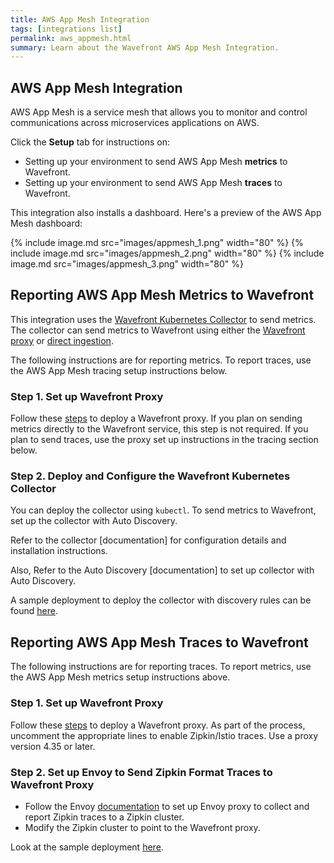 ```yaml
---
title: AWS App Mesh Integration
tags: [integrations list]
permalink: aws_appmesh.html
summary: Learn about the Wavefront AWS App Mesh Integration.
---
```

## AWS App Mesh Integration

AWS App Mesh is a service mesh that allows you to monitor and control communications across microservices applications on AWS.

Click the **Setup** tab for instructions on:

* Setting up your environment to send AWS App Mesh **metrics** to Wavefront.
* Setting up your environment to send AWS App Mesh **traces** to Wavefront.

This integration also installs a dashboard. Here's a preview of the AWS App Mesh dashboard:

{% include image.md src="images/appmesh_1.png" width="80" %}
{% include image.md src="images/appmesh_2.png" width="80" %}
{% include image.md src="images/appmesh_3.png" width="80" %}

## Reporting AWS App Mesh Metrics to Wavefront



This integration uses the [Wavefront Kubernetes Collector](https://github.com/wavefrontHQ/wavefront-kubernetes-collector) to send metrics. The collector can send metrics to Wavefront using either the [Wavefront proxy](https://docs.wavefront.com/proxies.html) or [direct ingestion](https://docs.wavefront.com/direct_ingestion.html).

The following instructions are for reporting metrics. To report traces, use the AWS App Mesh tracing setup instructions below.

### Step 1. Set up Wavefront Proxy
Follow these [steps](https://github.com/wavefrontHQ/wavefront-kubernetes#wavefront-proxy-required) to deploy a Wavefront proxy. If you plan on sending metrics directly to the Wavefront service, this step is not required. If you plan to send traces, use the proxy set up instructions in the tracing section below.


### Step 2. Deploy and Configure the Wavefront Kubernetes Collector

You can deploy the collector using `kubectl`. To send metrics to Wavefront, set up the collector with Auto Discovery.

Refer to the collector [documentation] for configuration details and installation instructions.

Also, Refer to the Auto Discovery [documentation] to set up collector with Auto Discovery.

A sample deployment to deploy the collector with discovery rules can be found [here](https://github.com/wavefrontHQ/wavefront-kubernetes/tree/master/aws-appmesh#deploy-wavefront-kubernetes-collector-with-auto-discovery-rules).


## Reporting AWS App Mesh Traces to Wavefront
The following instructions are for reporting traces. To report metrics, use the AWS App Mesh metrics setup instructions above.

### Step 1. Set up Wavefront Proxy
Follow these [steps](https://github.com/wavefrontHQ/wavefront-kubernetes#wavefront-proxy-required) to deploy a Wavefront proxy. As part of the process, uncomment the appropriate lines to enable Zipkin/Istio traces. Use a proxy version 4.35 or later.

### Step 2. Set up Envoy to Send Zipkin Format Traces to Wavefront Proxy

* Follow the Envoy [documentation](https://www.envoyproxy.io/docs/envoy/latest/start/sandboxes/zipkin_tracing#install-sandboxes-zipkin-tracing) to set up Envoy proxy to collect and report Zipkin traces to a Zipkin cluster.
* Modify the Zipkin cluster to point to the Wavefront proxy.

Look at the sample deployment [here](https://github.com/wavefrontHQ/wavefront-kubernetes/tree/master/aws-appmesh/deploy/tracing-config.yaml).
